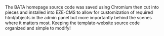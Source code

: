 The BATA homepage source code was saved using Chromium then cut into pieces
and installed into EZE-CMS to allow for customization of required html/objects
in the admin panel but more importantly behind the scenes where it matters most.
Keeping the template-website source code organized and simple to modify!
